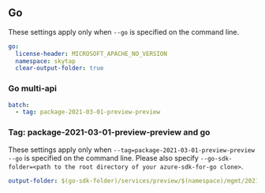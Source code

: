 ## Go

These settings apply only when `--go` is specified on the command line.

```yaml $(go)
go:
  license-header: MICROSOFT_APACHE_NO_VERSION
  namespace: skytap
  clear-output-folder: true
```

### Go multi-api

``` yaml $(go) && $(multiapi)
batch:
  - tag: package-2021-03-01-preview-preview
```

### Tag: package-2021-03-01-preview-preview and go

These settings apply only when `--tag=package-2021-03-01-preview-preview --go` is specified on the command line.
Please also specify `--go-sdk-folder=<path to the root directory of your azure-sdk-for-go clone>`.

```yaml $(tag) == 'package-2021-03-01-preview-preview' && $(go)
output-folder: $(go-sdk-folder)/services/preview/$(namespace)/mgmt/2021-03-01-preview/$(namespace)
```
